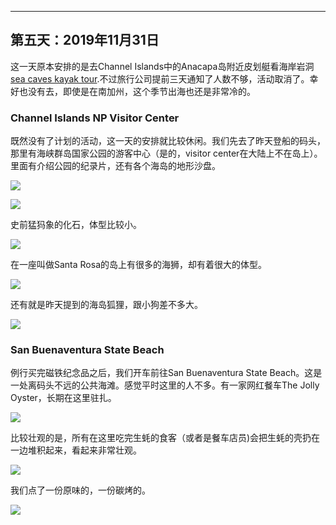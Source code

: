 
-------------
第五天：2019年11月31日
-------------

这一天原本安排的是去Channel Islands中的Anacapa岛附近皮划艇看海岸岩洞[sea caves kayak tour](https://www.blueoceankayaking.com/channel-islands-kayaking-sea-caves).不过旅行公司提前三天通知了人数不够，活动取消了。幸好也没有去，即使是在南加州，这个季节出海也还是非常冷的。

### Channel Islands NP Visitor Center
既然没有了计划的活动，这一天的安排就比较休闲。我们先去了昨天登船的码头，那里有海峡群岛国家公园的游客中心（是的，visitor center在大陆上不在岛上）。里面有介绍公园的纪录片，还有各个海岛的地形沙盘。

![](https://lh3.googleusercontent.com/5F5aoOtKeregB8GeVZMcWqhW2WtFyOUYnV1DfwgEbFwoK_LxzI7m1wXLUz83-oArtvMuJyh2RbWx2VStT930Lo-Vc8Z3DKvzn2OYU4Dh7nMaKb_l1POgo2te2_tz4_riVip8vZw5lQeCVR6cm4suoag2ocfW9WafJP5Kzly_2OGjUhaW2FvryJu7h-49qKIXvkko8dyeBfEhDuTbATmHPMGB7qhTLuoCUp3K381337yxrQHQ3SA0oJL51UTurfv_9AgDTC4jIlYO1oHrnT6RfopLTME0xPqtnLHKhTZIVqLJSrlfV5vYK0yL2drMaVJmSvWJ11TPl-WYzxE8IDgEVJFZYBuhrBCOFT-1HZKlG0-5TbByzDBQtnYV9dvmO3Uv5guH0dhLaCRfNo0Zq5wDpo_JGmcx7zspjy_2RKX9QziWo4RavGYgc2gjdkf4NPczlMjyxuyYHG45zZagu8I3q44TtHDvujtLB73RREn1gBDiy8R_CABK_o6PKNJHjmTGJu7CSDxOjeox8acM4OMt4xoWBd_cuZQNcGIX8ofbwrsmhCXA101-x8S6haeOXvVy58Qg5eEZRNPCsFGOlUFVBVCb4gULqDTGnsiYkWVbuj46OqGpB75eXS7IqYkn-zdYL5PXG__W99pyUDtEkPkc9gzzkhFNfBE88uIT0ZGhOglti3T2xtanmad7RmCJNY017fkujYZfiashlmn8RHyIL1ZcGv3DxMZnSz8eWHN1vK0D3s9Q=w600)

![](https://lh3.googleusercontent.com/a9nrCtwi8aFdsAcNopPfqUBv1la0wPHHh6bGCYXsxVDOqDMwEnTDe8_zJIAO0V46wT4hCLPmQylj6pO55BgUDuKc6K5yvojIEgxRPW5fu4xAPqbbgt5PZX3PjzfC9-E_HWxozBmBv4WDWRQvuQ_1nggkYdgAkWLBtuMKAsMX9cF4WGwH5GDnrC9YON9g7J8hDg3OEuo17ttkYF0zcOr-ZD_V9hojGz4ApUrjEInHY1DDWxfZ5KjA5Vkngnvqx14-XN7PoCZkY4cALxNcsnDOIEy-RyRiCvgkJRQP2OLWhUQXrlknja4uQUiDGcWJ5abKrNd-3h6h4yrPLtIEO-uTBSrIIQwcZo_b4d0nip-nLhnH-55wK7UO9OZ4gFYZi_XpW9UEGrkBph721v3UmLdKWqYa8pDEEq4W5mHMO6U5VKt9qs3pzg0u0NdikofTX4tCAfnDLrysUGf_w41p4sgcCxppy2FXigMLBYuHlGtj3w0eGZAjG2OtMmJE6AzDZqaWI15hf4Q3pT8PUGzm1J12BziY-IAZsAlUd9lrSIc7Rgw5mW7zmgyN6Nhs6zFzSvch_ZL4eZWCOtnHyMUZV6LEJngwcLZmy6cekLv8Es2hZhOb2gmFsiq8YVjHIDCYKFDeX4zxcU37wkt-laCLOdGsOLEYylZlkiEBMS2LKLdx5WDwHvvBeARGqlo6pab3rmCw77_0fFwKyylKWA6ejPciKOBJXUOiOnXei3ibDPMoHUgtY8e4=w600)

史前猛犸象的化石，体型比较小。

![](https://lh3.googleusercontent.com/NiE3xZV-ktZm12am7GoxUZsHPVPfBuAMSwifat4Q6eF1mKzNxVIFO9BK1Akg2pY10tB4npOY1muUuj-ImlxcCnbuQDYISX4lHGxHZzFB9FRcFGWqkCxZ2asCcKR2vG4bOhovNCm5pMV2n6Z3QTVPiKMmv1YIngPpJotA1wFOzmP2qfdDQ4FJlLH6THM40_TbTtJ_lCDbbY3FlcmnDMD7J-QU4FSTa9hs9rWfiuocXnCtd10YR6rrPQGqweVeFeFrP9NWRnOQwZxC4b2V84yC0_hkCqMuRPFtLSmzK0MC3QfjXtdqhSwCgGKuVG5aNxGYuEE2r8WZ6IMFvkHpQ6k0ILvkntlvzlR7aA0PAXh3AYphjFtBOncsTiTB3t9ORq7Oeu5yOyVfomKJ0FOQ3TSicMK24_KPnzco-YrgtHbsU5UHWTvSP2R_KVNtsNfoHTzYFqoPuUpL0mFeYQNuvktkNDbG-7LAalSD7NEPuQDZJ3Acl3xP5zW4yYXd7m1KWe_J62nbdfOCRk8lLIQodQc0T5qDVCG6KMxAtaBFA93ms9vj6fdjUMO61wHLdKAScdAf7jVV2jmNPYQ9IA5G-7wRK2fIpp5eOWh_jum5fdjU12dz39pfEkW6AViMuWXs3ATkvUMC5FWPqCcfgVIRZKDxynkCJ4BEJkjorbroAx1FTIZiH1PecvSytZhbjf1VSMBtnBTp-SkKKA-WqUlbLNoyJKY0D8lvCc4ib-LuYyyP0LafZptq=w600)

在一座叫做Santa Rosa的岛上有很多的海狮，却有着很大的体型。

![](https://lh3.googleusercontent.com/ikFLk8NpDHmxlAhtvY_kyI9QU9Fqt-02ZNsr9TLtgv90vhItbD3pbqvRBKRoAKYUrgjpJkh5YFNK9tStQXcGkc11EqXoab7vYdw5HMzCqhWOOfsRNZ_pnyVs-LEWbLp2vZAhvgEM7Ht0JOgJWtdbS1O9K1dqVrw_des5EZMDNXrrxMCTf-s8xY9wHiLs0mGY_ipRoWFtddjmysdjcHxeF73Rx53nlu1aeEdSyhqxzRf4lG3ynQMM4kVqE8GtTPxRFp5wfkKdHjy1sO9SECn3nNaOW3xRv1O9v3_Mo056JpSaZ_HxWoOwXonBp2e0-CHMyhXfLzvshyW40wf7MYrUu8Tu9WP-wf3SpF5FAp2ZDwuc6mI11MdAePk1YEaI_p9WB8-sZZurvPrAIkxwfPrjGup-IZ5IQ_zWCjKbRqYUwwOFjOx0YsOM-lSTyBpNCVeaf0aeisdOimYZjmc3boJDBUAQ7yxxJUVfWllo1TeMHUbkbqTQSRP2qVuwz71ITNXU7tVp8Ry0J0l0wa_2CLoDnHp7-8Y2l7u6ebf8-swjJBzBECSZ9Hc7zvVyVx56PUjVvgxZOFS4gQfeUw3XHH2C2OLw2Q8r_fYjl_UIC3D6_B-TL7KKbhK56Va4jPqXk3y_p8N6oZBbp9BPAejtLS6ANSHnQIPYc0I0tf6KbKDo_uvELdwzQww_3gYzBwgOny7c3lO4tKtPHdXeVyAuhJVu5BUp312jlzF9WdDtTjPwtZ4uGHNp=w600)

还有就是昨天提到的海岛狐狸，跟小狗差不多大。

![](https://lh3.googleusercontent.com/Lic2mEvkKeLK1F-iKUTPSiFr0yOs_CHLpgtSuGdDLdEAGNqIVAsBVRnVIu3fsEeIsobEmGx7Kmu-4-nFSmXsVOLNjyDB78Vug1chG0mQ-zKBbMlhbprYV_CpJLRdfwPOaHlhdaxsn7F-Vab5fwM0e9wPdpPaN1eoUyDcWKl4Jpbh4UQHWtPpHynjxOdK-82BSg4Ze2ztiVLrcMLEEY7NmATVWyvrpWX5KECm7XcguibfUCVGtcIvt7FkMjDn5Kj5G02dfO4BZKe7k5PbJWd9TAdRx9oLAkkqQgF0uDZn-LR8_9qFs3tH-8Np6vXvntFW0zmnVlSWpeGnMf7dBJjlIEIYq378vbrA8Ftn00u3Rxaol5ZMchrBR0vz7U2ncmdTyxBDdB3GTQ0ymickp-nKoewLYe1eTtw2bNBgI1Ntmhh5ZTia3G0lekJ1HJfSgsZqrbI3pjOB73qJQG54UFka_Dpjj4XOr3M5Srny3OXG4VAvkBV606B0BBs9aJsatdBCFOqIyTIfIxnCHyQhqUmRHpBAKaWQQT09LnYjVloY85GN2a5gQrB_xaBeX1dU5CTo-_OH1VQWe8hUyiQDaI_KFvRvV9GifoblMi0h1-JJ1uQpBuVk0uPU04TtJSM6TzK39S3hjdlUORff4mnTReP9aJxkKdHRTos916VGxOEolJT0Uct8ruMplsZUkO30t_KDmg0MegLn-kAE96x44e6OjcdJEgMEPwEISSHP8D-mKOUkpkM7=w600)

### San Buenaventura State Beach
例行买完磁铁纪念品之后，我们开车前往San Buenaventura State Beach。这是一处离码头不远的公共海滩。感觉平时这里的人不多。有一家网红餐车The Jolly Oyster，长期在这里驻扎。

![](https://lh3.googleusercontent.com/ju5JVSIdEU75vJec-xDTdhsuVrC-K9wKHFysvB5cqI7fFOwB4Dj008gN1qPFyL1icFG7FJxY9omraEMCCA__sHd2sFiGWSmkre8IUqoVpzTBIlcp41SeRYblBMMSlH3hi12MR18jDitcchFAIVUS3XafwXvZH8JRFUlvwFmmYn4v_EXr2SeZixUQ8_G4kE3DmL2nlqYVZbZeJP6yAdtQLeJj_HaYSNiaT_aYcN7zEFgvaDYpzfeyXrCkZrgIkpoKEe2TOj9tfe7NRY-hOylr824rbqGsddcMlx6Wi-TOQgMpiUtQy-Q5NnVwrOXotSgTcdZzkYISOiKweFDr5plxjT6CcoLj5pwyW4-yr2b7Yd9-_7LDUrcwDo25bvyVcmIXoWOdfJUuDlhnCt56Fw6UV_pqeGoZtxmmjVtslPRdyapeARVDZO17ZO1R2HuCNSk9sZhqH3AxcakkxACqVJddLrze9GGqaNXCPBLryBYnddjdWriVHcVy-yT-VwWGHgFyR_WLRkt2azxVuBd6p4EXxaFibN4zyXnFvt4-UTuaw-9j92syevdrzYpn_FsFrn4BRoB9Os2IuC2ODeue9AkKbgKxhugB1lNswHyIB0h2LIh41nF1mLHbCePfgpKSoage1vGHubnjhUxD5sIBAdtSzdHAN_qoDCe15LXLegT748Hp2RwcQ5DBT78pceFVS2Sgwsdq8UGarFbSnpccpXTBc9Zd3sBTmw5yT8ycMK_daFv5SbzL=w600)

比较壮观的是，所有在这里吃完生蚝的食客（或者是餐车店员)会把生蚝的壳扔在一边堆积起来，看起来非常壮观。

![](https://lh3.googleusercontent.com/Hu51HYvqnhfwj16ixGraIX0MK6h7vyeUeeMqlVTitJgZe3U77RWd11fKo1JT4kkPqQZgxZ5PRLDKpA8N7nB0OEV-ZAJT2tHDJ86NaxpNQ2ZRR6he06PImczxO-1eQ-sgiddJXOI3MGBCb0DZWYzkTm0trznjRi4VMXERGONjvWYbuODRW8JqySit-jJKxAFI1-35YQxpFUFcUss_RPLS07cflccpBqoJQ80Fl-e6VmBN4X2SswZJWwNYjLgGSsMaJX-IpFUTtaOkQuo_ri7HEmhY801pai5p_gj2-hn4ZyT8VGTT1NDc6QeDlU5yTBID-_i3H5hoP9sOiaqXy4xJbEMZz15xdgGCJVgVdR9EDqAIFBEHh2YqK0DeuUEjapsJewVMiqLwOw7lNl911scXImQkHbCRgkgBeHkQ4LB4SPd3Baj5TSce1tV2Y2GT6DgT2YG4YdUXDFl5Ay42qjPtzq90xZqvIuRkiACyk4sUHYD5PXCN0q21X2iMgY_Sg7F1_EozrTUrLEwzBFo5pjU9Ls_C74IzCxkYHL6Cs_LjqgA0E0RR9FOxHNeIX_Y0kyI1aYy1dtn2C_mI3otRmkUlsuh3viLSs3mePwb_mzKNnNn8Y3Tk3Y4nba9dKJpPVv8CBceHQ6NAQXjznfXCM8eHpefLseYk3zL5tdFsGm_2sqeMqCE535WdT5tr3cDv6I5_vlaeNPwvuzlkUPT2wpAVzS2rCV2P8hFTtpaA9HgS0i1r1-zr=h700)

我们点了一份原味的，一份碳烤的。

![](https://lh3.googleusercontent.com/D1Xx0pWUclURaV8o_O9fbEJA-8Kbbsz1rVUwh1RcPu6NR0--bnB0mxpQHCpQ69tNKScjvM2C4aT-t80DroevqHShM-Qzuo9pgAVMN7b7XzYQfbF21f7HuoiF7B0biJ9JRdTAIghPuREhGMCLpPn8Gp4ZOxqNbUJNrO10SGDfxqvnhOMnLIb-ygC0A8Lg-FAJVBOld0xlBVsnrFOuUwBKxWqv1JauILbpHTI0ZEMy6e_OkhSgz9brUAvE2VdnUY-NMLflt-LamZeunfdPfY7AG_bZDGCbgMlGWgNfQ9dsehzwvF2db7OmgYk6RufOdhcbHK9zhb5eYdB6g2yK_OfflZfI2aWPwYvlQMXHujwTNe1oPtbMdLoC7fAhsaf9rZsgciiyZfFfGEFhb-bgEvxQnAcarKDa8ZsHlVpLAP91TjJF4Qwdclygfa1EdWkwheaHGeyP9Xvq3pvpl0b5jlvMhfbQ8g6qU3b_-4TjnuwZz2KqaSRgj0_9GToaLnoO7dCfy7Hv6p6CG2vHUqBa6jO2Qxe918ss7c-X1FOHUxQwbF7IM1mkHeymq5C8aag_OfNrXQaFMY4GaMNdFYLeL-Qwr4u-yJmeqNRdiyeCYfEYJvnJ8ZLSTsgLy7rds4dE9lCsQmh1PjVepI1zV5KBS3cgRM2dquJd5I4ikSb_QakEtK7NwOL5kNPsVP1qmpP8zz47n60ZzBZaoG19xjm7sNnxf52qw1cDDwJrYpn_8J0UJiHxWz4O=w600)
